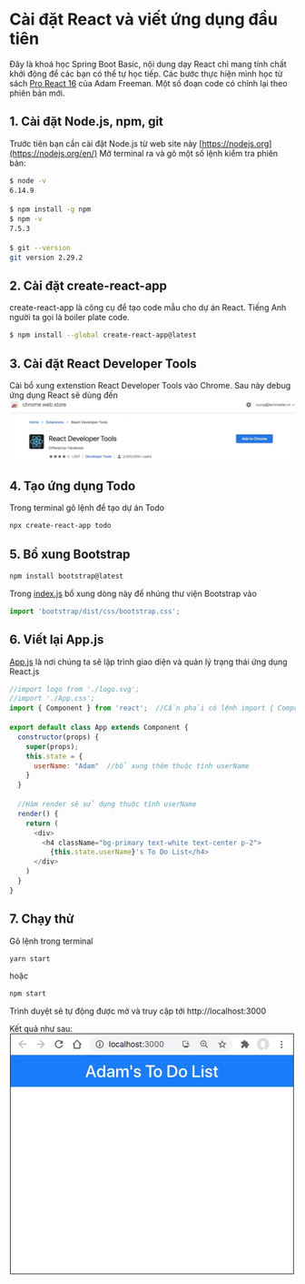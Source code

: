 # Cài đặt React và viết ứng dụng đầu tiên

Đây là khoá học Spring Boot Basic, nội dung dạy React chỉ mang tính chất khởi động để các bạn có thể tự học tiếp. Các bước thực hiện mình học từ sách [Pro React 16](https://b-ok.asia/book/3718058/947eab) của Adam Freeman. Một số đoạn code có chỉnh lại theo phiên bản mới. 
## 1. Cài đặt Node.js, npm, git
Trước tiên bạn cần cài đặt Node.js từ web site này [https://nodejs.org](https://nodejs.org/en/)
Mở terminal ra và gõ một số lệnh kiểm tra phiên bản:

```sh
$ node -v
6.14.9

$ npm install -g npm
$ npm -v
7.5.3

$ git --version
git version 2.29.2
```

## 2. Cài đặt create-react-app
create-react-app là công cụ để tạo code mẫu cho dự án React. Tiếng Anh người ta gọi là boiler plate code.

```sh
$ npm install --global create-react-app@latest
```

## 3. Cài đặt React Developer Tools
Cài bổ xung extenstion React Developer Tools vào Chrome. Sau này debug ứng dụng React sẽ dùng đến
![](images/ReactDevTools.jpg)

## 4. Tạo ứng dụng Todo
Trong terminal gõ lệnh để tạo dự án Todo
```sh
npx create-react-app todo
```

## 5. Bổ xung Bootstrap
```sh
npm install bootstrap@latest
```

Trong [index.js](todo/src/index.js) bổ xung dòng này để nhúng thư viện Bootstrap vào
```js
import 'bootstrap/dist/css/bootstrap.css';
```

## 6. Viết lại App.js

[App.js](todo/src/App.js) là nơi chúng ta sẽ lập trình giao diện và quản lý trạng thái ứng dụng React.js
```js
//import logo from './logo.svg';
//import './App.css';
import { Component } from 'react';  //Cần phải có lệnh import { Component }

export default class App extends Component {
  constructor(props) {
    super(props);
    this.state = {
      userName: "Adam"  //bổ xung thêm thuộc tính userName
    }
  }

  //Hàm render sẽ sử dụng thuộc tính userName
  render() {
    return (
      <div>
        <h4 className="bg-primary text-white text-center p-2">
          {this.state.userName}'s To Do List</h4>
      </div>
    )
  }
}
```
## 7. Chạy thử
Gõ lệnh trong terminal
```sh
yarn start
```
hoặc
```sh
npm start
```
Trình duyệt sẽ tự động được mở và truy cập tới http://localhost:3000

Kết quả như sau:
![](images/adam_to_do_list.jpg)
